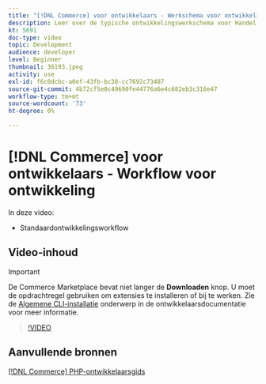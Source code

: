 ```yaml
---
title: "[!DNL Commerce] voor ontwikkelaars - Werkschema voor ontwikkeling"
description: Leer over de typische ontwikkelingswerkschema voor Handel.
kt: 5691
doc-type: video
topic: Development
audience: developer
level: Beginner
thumbnail: 36193.jpeg
activity: use
exl-id: f6c0dcbc-a0ef-43fb-bc38-cc7692c73487
source-git-commit: 4b72cf5e0c49690fe44776a6e4c682eb3c316e47
workflow-type: tm+mt
source-wordcount: '73'
ht-degree: 0%

---
```


# [!DNL Commerce] voor ontwikkelaars - Workflow voor ontwikkeling

In deze video:

- Standaardontwikkelingsworkflow

## Video-inhoud

>[!IMPORTANT]
>
>De Commerce Marketplace bevat niet langer de **Downloaden** knop. U moet de opdrachtregel gebruiken om extensies te installeren of bij te werken. Zie de [Algemene CLI-installatie](https://devdocs.magento.com/extensions/install/) onderwerp in de ontwikkelaarsdocumentatie voor meer informatie.

>[!VIDEO](https://video.tv.adobe.com/v/36193?quality=12&learn=on)

## Aanvullende bronnen

[[!DNL Commerce] PHP-ontwikkelaarsgids](https://devdocs.magento.com/guides/v2.4/extension-dev-guide/bk-extension-dev-guide.html)
